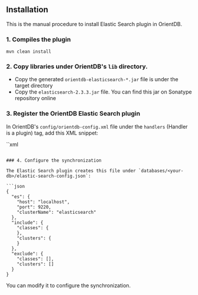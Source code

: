 ## Installation

This is the manual procedure to install Elastic Search plugin in OrientDB.

### 1. Compiles the plugin

`mvn clean install`

### 2. Copy libraries under OrientDB's `lib` directory.

- Copy the generated `orientdb-elasticsearch-*.jar` file is under the target directory
- Copy the `elasticsearch-2.3.3.jar` file. You can find this jar on Sonatype repository online

### 3. Register the OrientDB Elastic Search plugin

In OrientDB's `config/orientdb-config.xml` file under the `handlers` (Handler is a plugin) tag, add this XML snippet:

``xml
<handler class="com.orientechnologies.server.plugin.es.OElasticSearchPlugin">
    <parameters>
        <parameter value="true" name="enabled"/>
    </parameters>
</handler>
```

### 4. Configure the synchronization

The Elastic Search plugin creates this file under `databases/<your-db>/elastic-search-config.json`:

```json
{
  "es": {
    "host": "localhost",
    "port": 9220,
    "clusterName": "elasticsearch"
  },
  "include": {
    "classes": {
    },
    "clusters": {
    }
  },
  "exclude": {
    "classes": [],
    "clusters": []
  }
}
```

You can modify it to configure the synchronization.
